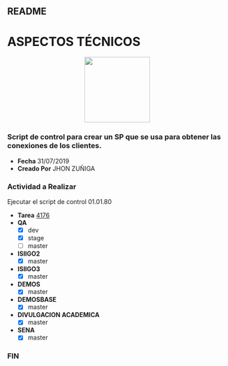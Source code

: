 ## README
# ASPECTOS TÉCNICOS

<p align="center"><img src="https://www.siigo.com/wp-content/uploads/2019/05/Logo-Siigo.png" width="150"></p>


### Script de control para crear un SP que se usa para obtener las conexiones de los clientes.
- **Fecha**			    31/07/2019
- **Creado Por**		JHON ZUÑIGA
### Actividad a Realizar
Ejecutar el script de control 01.01.80

- **Tarea**			[4176](https://dev.azure.com/SiigoDevOps/Siigo/_workitems/edit/4716)
- **QA** 			              
  - [x] dev
  - [x] stage 
  - [ ] master
- **ISIIGO2**
  - [x] master
- **ISIIGO3**
  - [x] master
- **DEMOS**
  - [x] master
- **DEMOSBASE**
  - [x] master
- **DIVULGACION ACADEMICA**
  - [x] master
- **SENA**
  - [x] master
### FIN  
